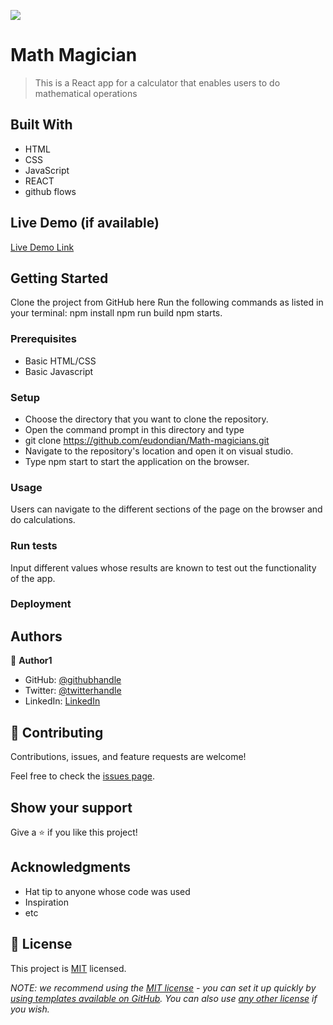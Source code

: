 ![](https://img.shields.io/badge/Microverse-blueviolet)

# Math Magician

> This is a React app for a calculator that enables users to do mathematical operations


## Built With

- HTML
- CSS
- JavaScript
- REACT 
- github flows 

## Live Demo (if available)

[Live Demo Link](https://livedemo.com)


## Getting Started

Clone the project from GitHub here
Run the following commands as listed in your terminal:
npm install
npm run build
npm starts.

### Prerequisites
- Basic HTML/CSS
- Basic Javascript

### Setup
- Choose the directory that you want to clone the repository.
- Open the command prompt in this directory and type 
- git clone https://github.com/eudondian/Math-magicians.git
- Navigate to the repository's location and open it on visual studio.
- Type npm start to start the application on the browser.

### Usage
Users can navigate to the different sections of the page on the browser and do calculations.

### Run tests
Input different values whose results are known to test out the functionality of the app.
### Deployment


## Authors

👤 **Author1**

- GitHub: [@githubhandle](https://github.com/eudondian)
- Twitter: [@twitterhandle](https://twitter.com/eudondian)
- LinkedIn: [LinkedIn](https://www.linkedin.com/in/esther-udondian-186849119/)


## 🤝 Contributing

Contributions, issues, and feature requests are welcome!

Feel free to check the [issues page](../../issues/).

## Show your support

Give a ⭐️ if you like this project!

## Acknowledgments

- Hat tip to anyone whose code was used
- Inspiration
- etc

## 📝 License

This project is [MIT](./LICENSE) licensed.

_NOTE: we recommend using the [MIT license](https://choosealicense.com/licenses/mit/) - you can set it up quickly by [using templates available on GitHub](https://docs.github.com/en/communities/setting-up-your-project-for-healthy-contributions/adding-a-license-to-a-repository). You can also use [any other license](https://choosealicense.com/licenses/) if you wish._
